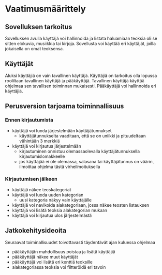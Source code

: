 # Vaatimusmäärittely

## Sovelluksen tarkoitus 
Sovelluksen avulla käyttäjä voi hallinnoida ja listata haluamiaan teoksia oli se sitten elokuvia, musiikkia tai kirjoja. Sovellusta voi käyttää eri käyttäjät, joilla jokaisella on omat teoksensa. 

## Käyttäjät
Aluksi käyttäjiä on vain tavallinen käyttäjä. Käyttäjiä on tarkoitus olla lopussa rooliltaan tavallinen käyttäjä ja pääkäyttäjä. Tavallinen käyttäjä käyttää ohjelmaa sen tavallisen toiminnan mukaisesti. Pääkäyttäjä voi hallinnoida eri käyttäjiä.

## Perusversion tarjoama toiminnallisuus

### Ennen kirjautumista
- käyttäjä voi luoda järjestelmään käyttäjätunnukset 
	- käyttäjätunnukselta vaaditaan, että se on uniikki ja pituudeltaan vähintään 3 merkkiä
- käyttäjä voi kirjautua järjestelmään
	- kirjautuminen onnistuu olemassaolevalla käyttäjätunnuksella kirjautumislomakkeelle
	- jos käyttäjää ei ole olemassa, salasana tai käyttäjätunnus on väärin, ilmoittaa ohjelma tästä virheilmoituksella

### Kirjautumisen jälkeen 
- käyttäjä näkee teoskategoriat
- käyttäjä voi luoda uuden kategorian 
	- uusi kategoria näkyy vain käyttäjälle
- käyttäjä voi navikoida alakategoriaan, jossa näkee teosten listauksen
- käyttäjä voi lisätä teoksia alakategorian mukaan
- käyttäjä voi kirjautua ulos järjestelmästä

## Jatkokehitysideoita
Seuraavat toiminallisuudet toivottavasti täydentävät ajan kuluessa ohjelmaa
- pääkäyttäjän mahdollisuus poistaa ja lisätä käyttäjiä
- pääkäyttäjä näkee muut käyttäjät
- pääkäyttäjä voi lisätä eri kenttiä teoksille
- alakategoriassa teoksia voi filtteröidä eri tavoin
